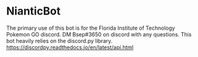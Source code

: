 # NianticBot
The primary use of this bot is for the Florida Institute of Technology Pokemon GO discord. 
DM Bsep#3650 on discord with any questions.
This bot heavily relies on the discord.py library.
https://discordpy.readthedocs.io/en/latest/api.html
